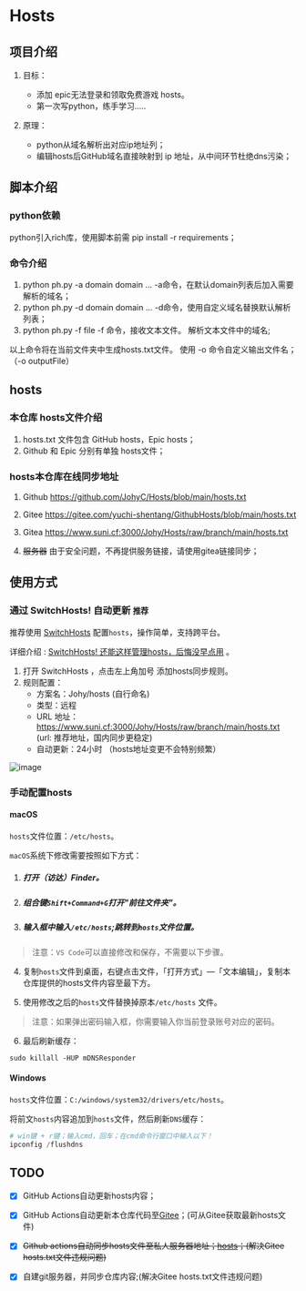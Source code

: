 # Hosts

## 项目介绍

1. 目标：

   - 添加 epic无法登录和领取免费游戏 hosts。
   - 第一次写python，练手学习.....

2. 原理：

   - python从域名解析出对应ip地址列；
   - 编辑hosts后GitHub域名直接映射到 ip 地址，从中间环节杜绝dns污染；

## 脚本介绍

### python依赖

python引入rich库，使用脚本前需 pip install -r requirements；

### 命令介绍

1. python ph.py -a domain domain ...
   -a命令，在默认domain列表后加入需要解析的域名；
2. python ph.py -d domain domain ...
   -d命令，使用自定义域名替换默认解析列表；
3. python ph.py -f file
   -f 命令，接收文本文件。
   解析文本文件中的域名;

以上命令将在当前文件夹中生成hosts.txt文件。
使用 -o 命令自定义输出文件名；（-o outputFile）

## hosts

### 本仓库 hosts文件介绍

1. hosts.txt 文件包含 GitHub hosts，Epic hosts；
2. Github 和 Epic 分别有单独 hosts文件；

### hosts本仓库在线同步地址

1. Github   https://github.com/JohyC/Hosts/blob/main/hosts.txt

2. Gitee    https://gitee.com/yuchi-shentang/GithubHosts/blob/main/hosts.txt

3. Gitea    https://www.suni.cf:3000/Johy/Hosts/raw/branch/main/hosts.txt

4. ~~服务器~~  由于安全问题，不再提供服务链接，请使用gitea链接同步；
   
   

## 使用方式

### 通过 SwitchHosts! 自动更新 `推荐`

推荐使用  [SwitchHosts](https://swh.app/zh/) 配置`hosts`，操作简单，支持跨平台。

详细介绍 :   [SwitchHosts! 还能这样管理hosts，后悔没早点用](https://mp.weixin.qq.com/s/A37XnD3HdcGSWUflj6JujQ) 。

1. 打开  SwitchHosts ，点击左上角加号 添加hosts同步规则。
2. 规则配置：
   - 方案名：Johy/hosts (自行命名)
   - 类型：远程
   - URL 地址：https://www.suni.cf:3000/Johy/Hosts/raw/branch/main/hosts.txt (url: 推荐地址，国内同步更稳定)
   - 自动更新：24小时 （hosts地址变更不会特别频繁）

![image](https://user-images.githubusercontent.com/38210128/127502984-7ef25b7c-1901-4164-ab29-e5dbc487e63d.png)


### 手动配置hosts

#### macOS

`hosts`文件位置：`/etc/hosts`。

`macOS`系统下修改需要按照如下方式：

1. ##### 打开（访达）Finder。

2. ##### 组合键`Shift+Command+G`打开"前往文件夹"。

3. ##### 输入框中输入`/etc/hosts`;跳转到`hosts`文件位置。

> 注意：`VS Code`可以直接修改和保存，不需要以下步骤。

4. 复制`hosts`文件到桌面，右键点击文件，「打开方式」—「文本编辑」，复制本仓库提供的hosts文件内容至最下方。

5. 使用修改之后的`hosts`文件替换掉原本`/etc/hosts` 文件。

> 注意：如果弹出密码输入框，你需要输入你当前登录账号对应的密码。

6. 最后刷新缓存：

```
sudo killall -HUP mDNSResponder
```

#### Windows

`hosts`文件位置：`C:/windows/system32/drivers/etc/hosts`。

将前文`hosts`内容追加到`hosts`文件，然后刷新`DNS`缓存：

```powershell
# win键 + r键；输入cmd，回车；在cmd命令行窗口中输入以下！
ipconfig /flushdns
```

## TODO

- [x] GitHub Actions自动更新hosts内容；
- [x] GitHub Actions自动更新本仓库代码至[Gitee](https://gitee.com/yuchi-shentang/GithubHosts)；(可从Gitee获取最新hosts文件)
- [x] ~~Github actions自动同步hosts文件至私人服务器地址；[hosts](https://www.suni.cf:8880/Hosts/hosts.txt)；(解决Gitee hosts.txt文件违规问题)~~
- [x] 自建git服务器，并同步仓库内容;(解决Gitee hosts.txt文件违规问题)

